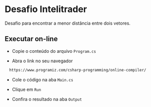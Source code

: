 ﻿# Desafio Intelitrader

Desafio para encontrar a menor distância entre dois vetores.

## Executar on-line

- Copie o conteúdo do arquivo `Program.cs`

- Abra o link no seu navegador

```bash
  https://www.programiz.com/csharp-programming/online-compiler/
```

- Cole o código na aba `Main.cs`

- Clique em `Run`

- Confira o resultado na aba `Output`
